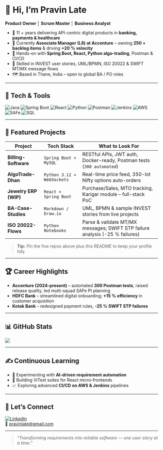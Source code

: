 # 👋 Hi, I’m **Pravin Late**

**Product Owner │ Scrum Master │ Business Analyst**

- 💼 11 + years delivering API-centric digital products in **banking, payments & healthcare**  
- 🏢 Currently **Associate Manager (L8) at Accenture** – owning **250 + backlog items** & driving **+20 % velocity**   
- 🚀 Hands-on with **Spring Boot, React, Python algo-trading**, Postman & CI/CD  
- 📜 Skilled in INVEST user stories, UML/BPMN, ISO 20022 & SWIFT MT/MX message flows  
- 🗺️ Based in Thane, India – open to global BA / PO roles

---

## 🔨 Tech & Tools

![Java](https://img.shields.io/badge/Java-21-informational)
![Spring Boot](https://img.shields.io/badge/Spring_Boot-3.5-brightgreen)
![React](https://img.shields.io/badge/React-18-blue)
![Python](https://img.shields.io/badge/Python-3.12-yellow)
![Postman](https://img.shields.io/badge/Postman-API-orange)
![Jenkins](https://img.shields.io/badge/Jenkins-CI%2FCD-lightgrey)
![AWS](https://img.shields.io/badge/AWS-Cloud-red)
![SAFe](https://img.shields.io/badge/SAFe-5.0-blueviolet)
![SQL](https://img.shields.io/badge/SQL-MySQL-blue)

---

## 📌 Featured Projects

| Project | Tech Stack | What to Look For |
|---------|------------|------------------|
| **Billing-Software** | `Spring Boot + MySQL` | RESTful APIs, JWT auth, Docker-ready, Postman tests (`300 automated`) |
| **AlgoTrade-Dhan** | `Python 3.12 + WebSockets` | Real-time price feed, 350-lot Nifty options auto-orders |
| **Jewelry ERP (WIP)** | `React + Spring Boot` | Purchase/Sales, MTO tracking, Karigar module – full-stack PoC |
| **BA-Case-Studies** | `Markdown / Draw.io` | UML, BPMN & sample INVEST stories from live projects |
| **ISO 20022-Flows** | `Python Notebooks` | Parse & validate MT/MX messages; SWIFT STP failure analysis (-25 % failures) |

> **Tip:** Pin the five repos above plus this README to keep your profile tidy.

---

## 🏆 Career Highlights

- **Accenture (2024-present)** – automated **300 Postman tests**, raised release quality, led multi-squad SAFe PI planning 
- **HDFC Bank** – streamlined digital onboarding; **+15 % efficiency** in customer acquisition 
- **Kotak Bank** – redesigned payment rules, **-25 % SWIFT STP failures**

---

## 📊 GitHub Stats

<a href="https://github-readme-stats.vercel.app/api?username=pravinlate&show_icons=true&count_private=true">
  <img align="center" src="https://github-readme-stats.vercel.app/api?username=pravinlate&hide=issues&show_icons=true" />
</a>

---

## ✍️ Continuous Learning

- 🤖 Experimenting with **AI-driven requirement automation**  
- 🧪 Building ViTest suites for React micro-frontends  
- 📈 Exploring advanced **CI/CD on AWS & Jenkins** pipelines

---

## 🤝 Let’s Connect

[![LinkedIn](https://img.shields.io/badge/LinkedIn-Pravin_Late-blue?logo=linkedin)](https://linkedin.com/in/pravin-late-44464045)  
📧 pravinlate@gmail.com

---

> _“Transforming requirements into reliable software — one user story at a time.”_

